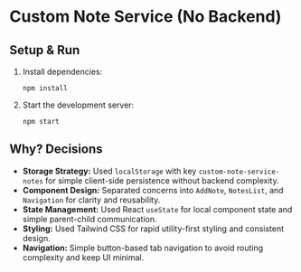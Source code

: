 # Custom Note Service (No Backend)

## Setup & Run

1. Install dependencies:
   ```
   npm install
   ```

2. Start the development server:
   ```
   npm start
   ```

## Why? Decisions

- **Storage Strategy:** Used `localStorage` with key `custom-note-service-notes` for simple client-side persistence without backend complexity.
- **Component Design:** Separated concerns into `AddNote`, `NotesList`, and `Navigation` for clarity and reusability.
- **State Management:** Used React `useState` for local component state and simple parent-child communication.
- **Styling:** Used Tailwind CSS for rapid utility-first styling and consistent design.
- **Navigation:** Simple button-based tab navigation to avoid routing complexity and keep UI minimal.

